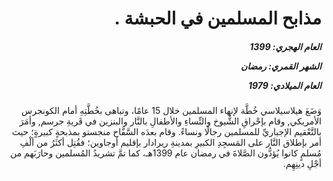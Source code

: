 <h1 dir="rtl">مذابح المسلمين في الحبشة .</h1>

<h5 dir="rtl">العام الهجري:  1399

الشهر القمري: رمضان

العام الميلادي: 1979</h5>

<p dir="rtl">وَضَعَ هيلاسيلاسي خُطَّة لإنهاء المسلمين خلال 15 عامًا، وتباهى بخُطَّتِهِ أمام الكونجرس الأمريكي, وقام بإحْراقِ الشُّيوخ والنِّساءِ والأطفالِ بالنَّار والبنزين في قَريةِ جرسم, وأمَرَ بالتَّعْقيم الإجباريِّ للمسلمين رجالًا ونساءً. وقام بعدَه السَّفَّاح منجستو بمذبحةٍ كبيرةٍ؛ حيث أمر بإطلاق النَّار على المَسجِدِ الكبيرِ بمدينةِ ريرادار بإقليم أوجاوين؛ فقُتِل أكثَرُ من ألْفِ مُسلمٍ كانوا يُؤدُّون الصَّلاةَ في رمضان عام 1399هـ، كما تمَّ تشريدُ المُسلمين وحارَبَهم من أجْلِ دينِهِم.</p></br>
